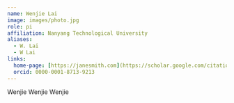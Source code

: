 ```yaml
---
name: Wenjie Lai
image: images/photo.jpg
role: pi
affiliation: Nanyang Technological University
aliases:
  - W. Lai
  - W Lai
links:
  home-page: [https://janesmith.com](https://scholar.google.com/citations?user=mSZ3zuYAAAAJ&hl=en&authuser=1&oi=ao)
  orcid: 0000-0001-8713-9213
---
```


Wenjie Wenjie Wenjie  
